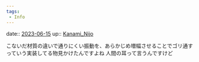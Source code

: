 ```yaml
---
tags:
 - Info
---
```


date:: [2023-06-15](/Daily_Note/2023-06-15.md)
up:: [Kanami_Nijo](../Bar/Novel/Nacaria/Kanami_Nijo.md)

こないだ材質の違いで通りにくい振動を、あらかじめ増幅させることでゴリ通すっていう実装してる物見かけたんですよね
人間の耳って言うんですけど
